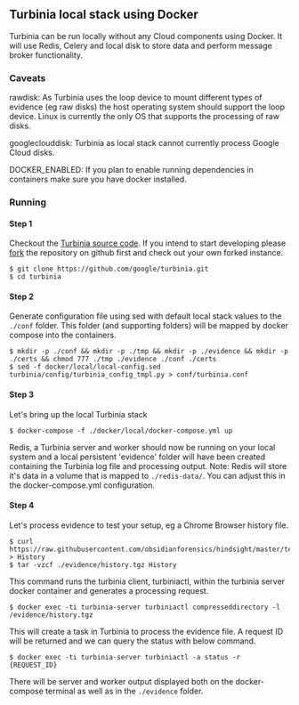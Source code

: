 ## Turbinia local stack using Docker
Turbinia can be run locally without any Cloud components using Docker. It will use Redis, Celery and local disk to store data and perform message broker functionality.

### Caveats
rawdisk: As Turbinia uses the loop device to mount different types of evidence (eg raw disks) the host operating system should support the loop device. Linux is currently the only OS that supports the processing of raw disks.

googleclouddisk: Turbinia as local stack cannot currently process Google Cloud disks.

DOCKER_ENABLED: If you plan to enable running dependencies in containers make sure you have docker installed.

### Running

#### Step 1
Checkout the [Turbinia source code](https://github.com/google/turbinia). If you intend to start developing please [fork](https://docs.github.com/en/github/getting-started-with-github/fork-a-repo) the repository on github first and check out your own forked instance.
```
$ git clone https://github.com/google/turbinia.git
$ cd turbinia
```
#### Step 2
Generate configuration file using sed with default local stack values to the ```./conf``` folder. This folder (and supporting folders) will be mapped by docker compose into the containers.
```
$ mkdir -p ./conf && mkdir -p ./tmp && mkdir -p ./evidence && mkdir -p ./certs && chmod 777 ./tmp ./evidence ./conf ./certs
$ sed -f docker/local/local-config.sed turbinia/config/turbinia_config_tmpl.py > conf/turbinia.conf
```
#### Step 3
Let's bring up the local Turbinia stack
```
$ docker-compose -f ./docker/local/docker-compose.yml up
```
Redis, a Turbinia server and worker should now be running on your local system and a local persistent 'evidence' folder will have been created containing the Turbinia log file and processing output.
Note: Redis will store it's data in a volume that is mapped to ```./redis-data/```. You can adjust this in the docker-compose.yml configuration.
#### Step 4
Let's process evidence to test your setup, eg a Chrome Browser history file.
```
$ curl https://raw.githubusercontent.com/obsidianforensics/hindsight/master/tests/fixtures/profiles/60/History > History
$ tar -vzcf ./evidence/history.tgz History
```
This command runs the turbinia client, turbiniactl, within the turbinia server docker container and generates a processing request.
```
$ docker exec -ti turbinia-server turbiniactl compresseddirectory -l /evidence/history.tgz
```
This will create a task in Turbinia to process the evidence file. A request ID will be returned and we can query the status with below command.
```
$ docker exec -ti turbinia-server turbiniactl -a status -r {REQUEST_ID}
```
There will be server and worker output displayed both on the docker-compose terminal as well as in the ```./evidence``` folder.
